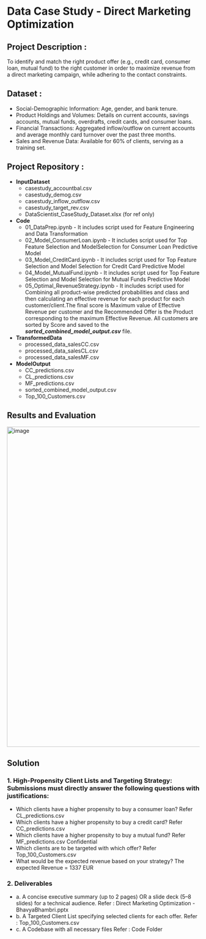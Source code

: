 # **Data Case Study - Direct Marketing Optimization**

## Project Description : 
To identify and match the right product offer (e.g., credit card, consumer loan, mutual fund) to the right customer in order to maximize revenue from a direct marketing campaign, while adhering to the contact constraints.
## Dataset :
* Social-Demographic Information: Age, gender, and bank tenure.
* Product Holdings and Volumes: Details on current accounts, savings accounts, mutual
funds, overdrafts, credit cards, and consumer loans.
* Financial Transactions: Aggregated inflow/outflow on current accounts and average
monthly card turnover over the past three months.
* Sales and Revenue Data: Available for 60% of clients, serving as a training set.
## Project Repository :
* **InputDataset**
    * casestudy_accountbal.csv
    * casestudy_demog.csv
    * casestudy_inflow_outflow.csv
    * casestudy_target_rev.csv
    * DataScientist_CaseStudy_Dataset.xlsx (for ref only)
* **Code**
    * 01_DataPrep.ipynb - It includes script used for Feature Engineering and Data Transformation
    * 02_Model_ConsumerLoan.ipynb - It includes script used for Top Feature Selection and ModelSelection for Consumer Loan Predictive Model
    * 03_Model_CreditCard.ipynb - It includes script used for Top Feature Selection and Model Selection for Credit Card Predictive Model
    * 04_Model_MutualFund.ipynb - It includes script used for Top Feature Selection and Model Selection for Mutual Funds Predictive Model
    * 05_Optimal_RevenueStrategy.ipynb - It includes script used for Combining all product-wise predicted probabilities and class and then calculating an effective revenue for each product for each customer/client.The final score is Maximum value of Effective Revenue per customer and the Recommended Offer is the Product corresponding to the maximum Effective Revenue.
      All customers are sorted by Score and saved to the **_sorted_combined_model_output.csv_** file.
* **TransformedData**
   * processed_data_salesCC.csv
   * processed_data_salesCL.csv
   * processed_data_salesMF.csv
* **ModelOutput**
  * CC_predictions.csv
  * CL_predictions.csv
  * MF_predictions.csv
  * sorted_combined_model_output.csv
  * Top_100_Customers.csv
 
## Results and Evaluation

<img width="837" alt="image" src="https://github.com/user-attachments/assets/a9ec8eff-03ed-4972-a642-d7e61e61c81d" />

## Solution 
### 1. High-Propensity Client Lists and Targeting Strategy: Submissions must directly answer the following questions with justifications:
* Which clients have a higher propensity to buy a consumer loan? Refer CL_predictions.csv
* Which clients have a higher propensity to buy a credit card? Refer CC_predictions.csv
* Which clients have a higher propensity to buy a mutual fund? Refer MF_predictions.csv
 Confidential
* Which clients are to be targeted with which offer? Refer Top_100_Customers.csv
* What would be the expected revenue based on your strategy?
The expected Revenue = 1337 EUR
### 2. Deliverables
* a. A concise executive summary (up to 2 pages) OR a slide deck (5–8 slides) for a technical audience.
Refer : Direct Marketing Optimization - BhavyaBhambri.pptx
* b. A Targeted Client List specifying selected clients for each offer.
Refer : Top_100_Customers.csv
* c. A Codebase with all necessary files
 Refer : Code Folder
